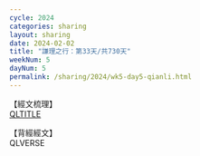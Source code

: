 ```yaml
---
cycle: 2024
categories: sharing
layout: sharing
date: 2024-02-02
title: "謙理之行：第33天/共730天"
weekNum: 5
dayNum: 5
permalink: /sharing/2024/wk5-day5-qianli.html
---
```

【經文梳理】  
[QLTITLE](QLLINK)

【背經經文】  
QLVERSE
